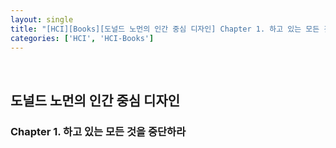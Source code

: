 ```yaml
---
layout: single
title: "[HCI][Books][도널드 노먼의 인간 중심 디자인] Chapter 1. 하고 있는 모든 것을 중단하라"
categories: ['HCI', 'HCI-Books']
---
```




<br>

## 도널드 노먼의 인간 중심 디자인

### Chapter 1. 하고 있는 모든 것을 중단하라

